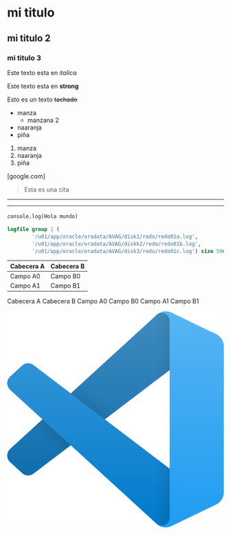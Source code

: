 
<!-- Encabezados -->
# mi titulo 
## mi titulo 2
### mi titulo 3 

<!-- Tipos de texto  -->
Este texto esta en *italica*

Este texto esta en **strong** 

Esto es un texto ~~tachado~~

<!-- Listas -->

* manza 
    * manzana 2 
* naaranja 
* piña 

1. manza
2. naaranja 
3. piña 

[google.com]

<!-- Citas -->
> Esta es una cita 

<!-- Líneas  -->

---
___

<!-- Código  -->

`console.log(Hola mundo)` 

```sql
logfile group 1 (
		'/u01/app/oracle/oradata/AVAG/disk1/redo/redo01a.log',
		'/u01/app/oracle/oradata/AVAG/diskk2/redo/redo01b.log',
		'/u01/app/oracle/oradata/AVAG/disk3/redo/redo01c.log') size 50m blocksize 512,
```
<!-- Tablas  -->
| Cabecera A | Cabecera B |
| ---------- | ---------- |
| Campo A0   | Campo B0   |
| Campo A1   | Campo B1   |
Cabecera A	 Cabecera B
Campo A0	Campo B0
Campo A1	Campo B1

<!-- Imagenes  -->

![visual studio code logo](Visual.png "Visual Logo")